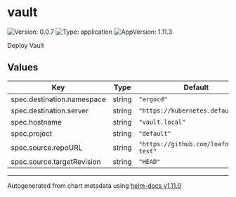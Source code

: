 # vault

![Version: 0.0.7](https://img.shields.io/badge/Version-0.0.7-informational?style=flat-square) ![Type: application](https://img.shields.io/badge/Type-application-informational?style=flat-square) ![AppVersion: 1.11.3](https://img.shields.io/badge/AppVersion-1.11.3-informational?style=flat-square)

Deploy Vault

## Values

| Key | Type | Default | Description |
|-----|------|---------|-------------|
| spec.destination.namespace | string | `"argocd"` |  |
| spec.destination.server | string | `"https://kubernetes.default.svc"` |  |
| spec.hostname | string | `"vault.local"` |  |
| spec.project | string | `"default"` |  |
| spec.source.repoURL | string | `"https://github.com/loafoe/argo-test"` |  |
| spec.source.targetRevision | string | `"HEAD"` |  |

----------------------------------------------
Autogenerated from chart metadata using [helm-docs v1.11.0](https://github.com/norwoodj/helm-docs/releases/v1.11.0)
